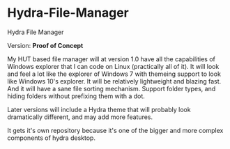 # Hydra-File-Manager
Hydra File Manager

Version: **Proof of Concept**

My HUT based file manager will at version 1.0 have all the capabilities of Windows explorer that I can code on Linux (practically all of it). It will look and feel a lot like the explorer of Windows 7 with themeing support to look like Windows 10's explorer. It will be relatively lightweight and blazing fast. And it will have a sane file sorting mechanism. Support folder types, and hiding folders without prefixing them with a dot.

Later versions will include a Hydra theme that will probably look dramatically different, and may add more features.

It gets it's own repository because it's one of the bigger and more complex components of hydra desktop.
